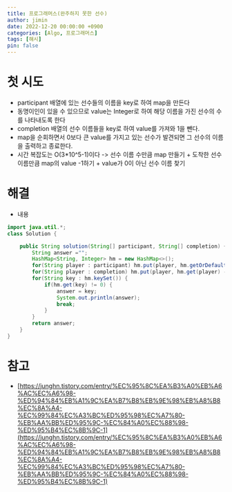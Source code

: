 ```yaml
---
title: 프로그래머스(완주하지 못한 선수)
author: jimin
date: 2022-12-20 00:00:00 +0900
categories: [Algo, 프로그래머스]
tags: [해시]
pin: false
---
```


# 첫 시도

 - participant 배열에 있는 선수들의 이름을 key로 하여 map을 만든다
 - 동명이인이 있을 수 있으므로 value는 Integer로 하여 해당 이름을 가진 선수의 수를 나타내도록 한다
 - completion 배열의 선수 이름들을 key로 하여 value를 가져와 1을 뺀다.
 - map을 순회하면서 0보다 큰 value를 가지고 있는 선수가 발견되면 그 선수의 이름을 출력하고 종료한다.
 - 시간 복잡도는 O(3*10^5-1)이다 -> 선수 이름 수만큼 map 만들기 + 도착한 선수 이름만큼 map의 value -1하기 + value가 0이 아닌 선수 이름 찾기

# 해결

 - 내용

```java
import java.util.*;
class Solution {

    public String solution(String[] participant, String[] completion) {
        String answer ="";
        HashMap<String, Integer> hm = new HashMap<>();
        for(String player : participant) hm.put(player, hm.getOrDefault(player, 0) + 1);
        for(String player : completion) hm.put(player, hm.get(player) -1);
        for(String key : hm.keySet()) {
            if(hm.get(key) != 0) {
                answer = key;
                System.out.println(answer);
                break;
            }
        }
        return answer;
    }
}
```

# 참고

 - [https://junghn.tistory.com/entry/%EC%95%8C%EA%B3%A0%EB%A6%AC%EC%A6%98-%ED%94%84%EB%A1%9C%EA%B7%B8%EB%9E%98%EB%A8%B8%EC%8A%A4-%EC%99%84%EC%A3%BC%ED%95%98%EC%A7%80-%EB%AA%BB%ED%95%9C-%EC%84%A0%EC%88%98-%ED%95%B4%EC%8B%9C-1](https://junghn.tistory.com/entry/%EC%95%8C%EA%B3%A0%EB%A6%AC%EC%A6%98-%ED%94%84%EB%A1%9C%EA%B7%B8%EB%9E%98%EB%A8%B8%EC%8A%A4-%EC%99%84%EC%A3%BC%ED%95%98%EC%A7%80-%EB%AA%BB%ED%95%9C-%EC%84%A0%EC%88%98-%ED%95%B4%EC%8B%9C-1)